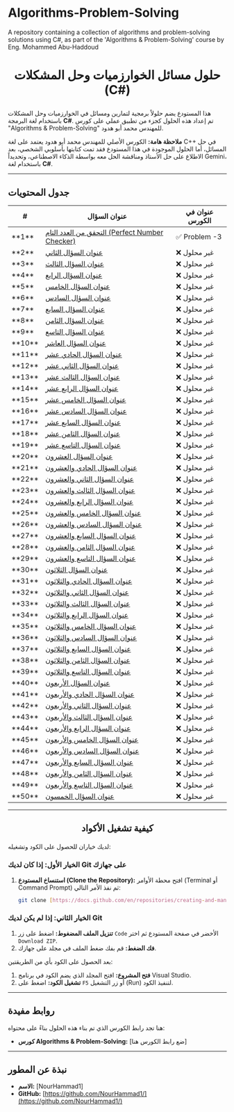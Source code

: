 # Algorithms-Problem-Solving
A repository containing a collection of algorithms and problem-solving solutions using C#, as part of the 'Algorithms &amp; Problem-Solving' course by Eng. Mohammed Abu-Haddoud

# <p align="center">حلول مسائل الخوارزميات وحل المشكلات (C#)</p>

هذا المستودع يضم حلولاً برمجية لتمارين ومسائل في الخوارزميات وحل المشكلات باستخدام لغة البرمجة **C#**. تم إعداد هذه الحلول كجزء من تطبيق عملي على كورس "Algorithms & Problem-Solving" للمهندس محمد أبو هدود.

**ملاحظة هامة:** الكورس الأصلي للمهندس محمد أبو هدود يعتمد على لغة C++ في حل المسائل، أما الحلول الموجودة في هذا المستودع فقد تمت كتابتها بأسلوبي الشخصي، بعد الاطلاع على حل الأستاذ ومناقشة الحل معه بواسطة الذكاء الاصطناعي، وتحديداً Gemini، باستخدام لغة **C#**.

---

<p align="center">
  <h2>جدول المحتويات</h2>
  <table>
    <thead>
      <tr>
        <th>#</th>
        <th>عنوان السؤال</th>
        <th>عنوان في الكورس</th>
      </tr>
    </thead>
    <tbody>
      <tr>
        <td>**1**</td>
        <td><a href="./01-Perfect-Number">التحقق من العدد التام (Perfect Number Checker)</a></td>
        <td>✅ Problem -3</td>
      </tr>
      <tr>
        <td>**2**</td>
        <td><a href="./02-Question-Title">عنوان السؤال الثاني</a></td>
        <td>❌ غير محلول</td>
      </tr>
      <tr>
        <td>**3**</td>
        <td><a href="./03-Question-Title">عنوان السؤال الثالث</a></td>
        <td>❌ غير محلول</td>
      </tr>
      <tr>
        <td>**4**</td>
        <td><a href="./04-Question-Title">عنوان السؤال الرابع</a></td>
        <td>❌ غير محلول</td>
      </tr>
      <tr>
        <td>**5**</td>
        <td><a href="./05-Question-Title">عنوان السؤال الخامس</a></td>
        <td>❌ غير محلول</td>
      </tr>
      <tr>
        <td>**6**</td>
        <td><a href="./06-Question-Title">عنوان السؤال السادس</a></td>
        <td>❌ غير محلول</td>
      </tr>
      <tr>
        <td>**7**</td>
        <td><a href="./07-Question-Title">عنوان السؤال السابع</a></td>
        <td>❌ غير محلول</td>
      </tr>
      <tr>
        <td>**8**</td>
        <td><a href="./08-Question-Title">عنوان السؤال الثامن</a></td>
        <td>❌ غير محلول</td>
      </tr>
      <tr>
        <td>**9**</td>
        <td><a href="./09-Question-Title">عنوان السؤال التاسع</a></td>
        <td>❌ غير محلول</td>
      </tr>
      <tr>
        <td>**10**</td>
        <td><a href="./10-Question-Title">عنوان السؤال العاشر</a></td>
        <td>❌ غير محلول</td>
      </tr>
      <tr>
        <td>**11**</td>
        <td><a href="./11-Question-Title">عنوان السؤال الحادي عشر</a></td>
        <td>❌ غير محلول</td>
      </tr>
      <tr>
        <td>**12**</td>
        <td><a href="./12-Question-Title">عنوان السؤال الثاني عشر</a></td>
        <td>❌ غير محلول</td>
      </tr>
      <tr>
        <td>**13**</td>
        <td><a href="./13-Question-Title">عنوان السؤال الثالث عشر</a></td>
        <td>❌ غير محلول</td>
      </tr>
      <tr>
        <td>**14**</td>
        <td><a href="./14-Question-Title">عنوان السؤال الرابع عشر</a></td>
        <td>❌ غير محلول</td>
      </tr>
      <tr>
        <td>**15**</td>
        <td><a href="./15-Question-Title">عنوان السؤال الخامس عشر</a></td>
        <td>❌ غير محلول</td>
      </tr>
      <tr>
        <td>**16**</td>
        <td><a href="./16-Question-Title">عنوان السؤال السادس عشر</a></td>
        <td>❌ غير محلول</td>
      </tr>
      <tr>
        <td>**17**</td>
        <td><a href="./17-Question-Title">عنوان السؤال السابع عشر</a></td>
        <td>❌ غير محلول</td>
      </tr>
      <tr>
        <td>**18**</td>
        <td><a href="./18-Question-Title">عنوان السؤال الثامن عشر</a></td>
        <td>❌ غير محلول</td>
      </tr>
      <tr>
        <td>**19**</td>
        <td><a href="./19-Question-Title">عنوان السؤال التاسع عشر</a></td>
        <td>❌ غير محلول</td>
      </tr>
      <tr>
        <td>**20**</td>
        <td><a href="./20-Question-Title">عنوان السؤال العشرون</a></td>
        <td>❌ غير محلول</td>
      </tr>
      <tr>
        <td>**21**</td>
        <td><a href="./21-Question-Title">عنوان السؤال الحادي والعشرون</a></td>
        <td>❌ غير محلول</td>
      </tr>
      <tr>
        <td>**22**</td>
        <td><a href="./22-Question-Title">عنوان السؤال الثاني والعشرون</a></td>
        <td>❌ غير محلول</td>
      </tr>
      <tr>
        <td>**23**</td>
        <td><a href="./23-Question-Title">عنوان السؤال الثالث والعشرون</a></td>
        <td>❌ غير محلول</td>
      </tr>
      <tr>
        <td>**24**</td>
        <td><a href="./24-Question-Title">عنوان السؤال الرابع والعشرون</a></td>
        <td>❌ غير محلول</td>
      </tr>
      <tr>
        <td>**25**</td>
        <td><a href="./25-Question-Title">عنوان السؤال الخامس والعشرون</a></td>
        <td>❌ غير محلول</td>
      </tr>
      <tr>
        <td>**26**</td>
        <td><a href="./26-Question-Title">عنوان السؤال السادس والعشرون</a></td>
        <td>❌ غير محلول</td>
      </tr>
      <tr>
        <td>**27**</td>
        <td><a href="./27-Question-Title">عنوان السؤال السابع والعشرون</a></td>
        <td>❌ غير محلول</td>
      </tr>
      <tr>
        <td>**28**</td>
        <td><a href="./28-Question-Title">عنوان السؤال الثامن والعشرون</a></td>
        <td>❌ غير محلول</td>
      </tr>
      <tr>
        <td>**29**</td>
        <td><a href="./29-Question-Title">عنوان السؤال التاسع والعشرون</a></td>
        <td>❌ غير محلول</td>
      </tr>
      <tr>
        <td>**30**</td>
        <td><a href="./30-Question-Title">عنوان السؤال الثلاثون</a></td>
        <td>❌ غير محلول</td>
      </tr>
      <tr>
        <td>**31**</td>
        <td><a href="./31-Question-Title">عنوان السؤال الحادي والثلاثون</a></td>
        <td>❌ غير محلول</td>
      </tr>
      <tr>
        <td>**32**</td>
        <td><a href="./32-Question-Title">عنوان السؤال الثاني والثلاثون</a></td>
        <td>❌ غير محلول</td>
      </tr>
      <tr>
        <td>**33**</td>
        <td><a href="./33-Question-Title">عنوان السؤال الثالث والثلاثون</a></td>
        <td>❌ غير محلول</td>
      </tr>
      <tr>
        <td>**34**</td>
        <td><a href="./34-Question-Title">عنوان السؤال الرابع والثلاثون</a></td>
        <td>❌ غير محلول</td>
      </tr>
      <tr>
        <td>**35**</td>
        <td><a href="./35-Question-Title">عنوان السؤال الخامس والثلاثون</a></td>
        <td>❌ غير محلول</td>
      </tr>
      <tr>
        <td>**36**</td>
        <td><a href="./36-Question-Title">عنوان السؤال السادس والثلاثون</a></td>
        <td>❌ غير محلول</td>
      </tr>
      <tr>
        <td>**37**</td>
        <td><a href="./37-Question-Title">عنوان السؤال السابع والثلاثون</a></td>
        <td>❌ غير محلول</td>
      </tr>
      <tr>
        <td>**38**</td>
        <td><a href="./38-Question-Title">عنوان السؤال الثامن والثلاثون</a></td>
        <td>❌ غير محلول</td>
      </tr>
      <tr>
        <td>**39**</td>
        <td><a href="./39-Question-Title">عنوان السؤال التاسع والثلاثون</a></td>
        <td>❌ غير محلول</td>
      </tr>
      <tr>
        <td>**40**</td>
        <td><a href="./40-Question-Title">عنوان السؤال الأربعون</a></td>
        <td>❌ غير محلول</td>
      </tr>
      <tr>
        <td>**41**</td>
        <td><a href="./41-Question-Title">عنوان السؤال الحادي والأربعون</a></td>
        <td>❌ غير محلول</td>
      </tr>
      <tr>
        <td>**42**</td>
        <td><a href="./42-Question-Title">عنوان السؤال الثاني والأربعون</a></td>
        <td>❌ غير محلول</td>
      </tr>
      <tr>
        <td>**43**</td>
        <td><a href="./43-Question-Title">عنوان السؤال الثالث والأربعون</a></td>
        <td>❌ غير محلول</td>
      </tr>
      <tr>
        <td>**44**</td>
        <td><a href="./44-Question-Title">عنوان السؤال الرابع والأربعون</a></td>
        <td>❌ غير محلول</td>
      </tr>
      <tr>
        <td>**45**</td>
        <td><a href="./45-Question-Title">عنوان السؤال الخامس والأربعون</a></td>
        <td>❌ غير محلول</td>
      </tr>
      <tr>
        <td>**46**</td>
        <td><a href="./46-Question-Title">عنوان السؤال السادس والأربعون</a></td>
        <td>❌ غير محلول</td>
      </tr>
      <tr>
        <td>**47**</td>
        <td><a href="./47-Question-Title">عنوان السؤال السابع والأربعون</a></td>
        <td>❌ غير محلول</td>
      </tr>
      <tr>
        <td>**48**</td>
        <td><a href="./48-Question-Title">عنوان السؤال الثامن والأربعون</a></td>
        <td>❌ غير محلول</td>
      </tr>
      <tr>
        <td>**49**</td>
        <td><a href="./49-Question-Title">عنوان السؤال التاسع والأربعون</a></td>
        <td>❌ غير محلول</td>
      </tr>
      <tr>
        <td>**50**</td>
        <td><a href="./50-Question-Title">عنوان السؤال الخمسون</a></td>
        <td>❌ غير محلول</td>
      </tr>
    </tbody>
  </table>
</p>

---

## <p align="center">كيفية تشغيل الأكواد </p>

لديك خياران للحصول على الكود وتشغيله:

### **الخيار الأول: إذا كان لديك Git على جهازك**

1.  **استنساخ المستودع (Clone the Repository):**
    افتح محطة الأوامر (Terminal أو Command Prompt) ثم نفذ الأمر التالي:
    ```bash
    git clone [https://docs.github.com/en/repositories/creating-and-managing-repositories/about-repositories](https://docs.github.com/en/repositories/creating-and-managing-repositories/about-repositories)
    ```

### **الخيار الثاني: إذا لم يكن لديك Git**

1.  **تنزيل الملف المضغوط:**
    اضغط على زر `Code` الأخضر في صفحة المستودع ثم اختر `Download ZIP`.
2.  **فك الضغط:**
    قم بفك ضغط الملف في مجلد على جهازك.

بعد الحصول على الكود بأي من الطريقتين:

1.  **فتح المشروع:**
    افتح المجلد الذي يضم الكود في برنامج Visual Studio.
2.  **تشغيل الكود:**
    اضغط على `F5` أو زر التشغيل (Run) لتنفيذ الكود.

---

## **روابط مفيدة**

هنا تجد رابط الكورس الذي تم بناء هذه الحلول بناءً على محتواه:

* **كورس Algorithms & Problem-Solving:** [ضع رابط الكورس هنا]

---

## **نبذة عن المطور**

* **الاسم:** [NourHammad1]
* **GitHub:** [https://github.com/NourHammad1/](https://github.com/NourHammad1/)

